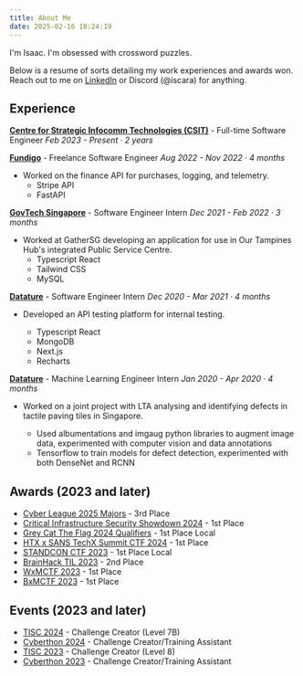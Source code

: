 ```yaml
---
title: About Me
date: 2025-02-16 18:24:19
---
```

I'm Isaac. I'm obsessed with crossword puzzles.

Below is a resume of sorts detailing my work experiences and awards won. Reach out to me on [LinkedIn](https://www.linkedin.com/in/isaaccjd/) or Discord (@iscara) for anything.

## Experience
**[Centre for Strategic Infocomm Technologies (CSIT)](https://www.csit.gov.sg/)** - Full-time Software Engineer
_Feb 2023 - Present · 2 years_

**[Fundigo](https://fundigo.co/)** - Freelance Software Engineer
_Aug 2022 - Nov 2022 · 4 months_

* Worked on the finance API for purchases, logging, and telemetry.
    - Stripe API
    - FastAPI

**[GovTech Singapore](https://www.tech.gov.sg/)** - Software Engineer Intern
_Dec 2021 - Feb 2022 · 3 months_

* Worked at GatherSG developing an application for use in Our Tampines Hub's integrated Public Service Centre.
    - Typescript React
    - Tailwind CSS
    - MySQL

**[Datature](https://www.datature.io/)** - Software Engineer Intern
_Dec 2020 - Mar 2021 · 4 months_

* Developed an API testing platform for internal testing.

    - Typescript React
    - MongoDB
    - Next.js
    - Recharts

**[Datature](https://www.datature.io/)** - Machine Learning Engineer Intern
_Jan 2020 - Apr 2020 · 4 months_

* Worked on a joint project with LTA analysing and identifying defects in tactile paving tiles in Singapore.

    - Used albumentations and imgaug python libraries to augment image data, experimented with computer vision and data annotations
    - Tensorflow to train models for defect detection, experimented with both DenseNet and RCNN

## Awards (2023 and later)
- [Cyber League 2025 Majors](https://cyberleague.co/) - 3rd Place
- [Critical Infrastructure Security Showdown 2024](https://itrust.sutd.edu.sg/ciss-2024/) - 1st Place
- [Grey Cat The Flag 2024 Qualifiers](https://ctftime.org/event/2242) - 1st Place Local
- [HTX x SANS TechX Summit CTF 2024](https://www.htx.gov.sg/techx/txs2024) - 1st Place
- [STANDCON CTF 2023](https://standcon.n0h4ts.com/) - 1st Place Local
- [BrainHack TIL 2023](https://www.dsta.gov.sg/brainhack) - 2nd Place
- [WxMCTF 2023](https://ctf.mcpt.ca/contest/wxmctf) - 1st Place
- [BxMCTF 2023](https://ctfmgci.jonathanw.dev/) - 1st Place

## Events (2023 and later)
- [TISC 2024](https://www.csit.gov.sg/events/tisc/tisc-2024) - Challenge Creator (Level 7B)
- [Cyberthon 2024](https://cyberthon.hci.edu.sg/) - Challenge Creator/Training Assistant
- [TISC 2023](https://www.csit.gov.sg/events/tisc/tisc-2023) - Challenge Creator (Level 8)
- [Cyberthon 2023](https://cyberthon.hci.edu.sg/) - Challenge Creator/Training Assistant